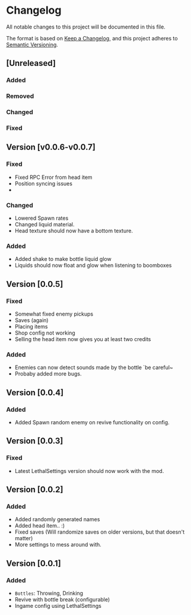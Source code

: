 # Changelog

All notable changes to this project will be documented in this file.

The format is based on [Keep a Changelog](https://keepachangelog.com/en/1.0.0/),
and this project adheres to [Semantic Versioning](https://semver.org/spec/v2.0.0.html).

## [Unreleased]

### Added

### Removed

### Changed

### Fixed

## Version [v0.0.6-v0.0.7]
### Fixed
- Fixed RPC Error from head item
- Position syncing issues
- 

### Changed
- Lowered Spawn rates
- Changed liquid material.
- Head texture should now have a bottom texture.

### Added
- Added shake to make bottle liquid glow
- Liquids should now float and glow when listening to boomboxes

## Version [0.0.5]
### Fixed
- Somewhat fixed enemy pickups
- Saves (again)
- Placing items
- Shop config not working
- Selling the head item now gives you at least two credits

### Added
- Enemies can now detect sounds made by the bottle `be careful~
- Probaby added more bugs.

## Version [0.0.4]
### Added
- Added Spawn random enemy on revive functionality on config.

## Version [0.0.3]

### Fixed
- Latest LethalSettings version should now work with the mod.

## Version [0.0.2]

### Added

- Added randomly generated names
- Added head item.. :)
- Fixed saves (Will randomize saves on older versions, but that doesn't matter)
- More settings to mess around with.

## Version [0.0.1]

### Added

- `Bottles`: Throwing, Drinking
- Revive with bottle break (configurable)
- Ingame config using LethalSettings

